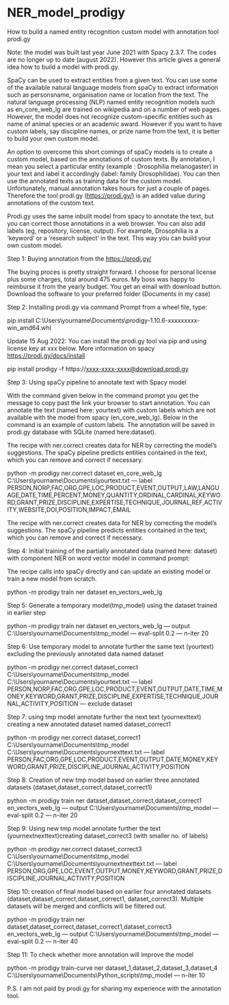 # NER_model_prodigy

How to build a named entity recognition custom model with annotation tool prodi.gy

Note: the model was built last year June 2021 with Spacy 2.3.7. The codes are no longer up to date (august 2022). However this article gives a general idea how to build a model with prodi.gy.

SpaCy can be used to extract entities from a given text. You can use some of the available natural language models from spaCy to extract information such as personsname, organisation name or location from the text. The natural language processing (NLP) named entity recognition models such as en_core_web_lg are trained on wikipedia and on a number of web pages. However, the model does not recognize custom-specific entities such as name of animal species or an academic award. However if you want to have custom labels, say discipline names, or prize name from the text, it is better to build your own custom model.

An option to overcome this short comings of spaCy models is to create a custom model, based on the annotations of custom texts. By annotation, I mean you select a particular entity (example : Drosophilia melanogaster) in your text and label it accordingly (label: family Drosophilidae). You can then use the annotated texts as training data for the custom model. Unfortunately, manual annotation takes hours for just a couple of pages. Therefore the tool prodi.gy (https://prodi.gy/) is an added value during annotations of the custom text.

Prodi.gy uses the same inbuilt model from spacy to annotate the text, but you can correct those annotations in a web browser. You can also add labels (eg, repository, license, output). For example, Drosophilia is a ‘keyword’ or a ‘research subject’ in the text. This way you can build your own custom model.

Step 1: Buying annotation from the https://prodi.gy/

The buying proces is pretty straight forward. I choose for personal license plus some charges, total around 475 euros. My boss was happy to reimburse it from the yearly budget. You get an email with download button. Download the software to your preferred folder (Documents in my case)

Step 2: Installing prodi.gy via command Prompt from a wheel file, type:

pip install C:\Users\yourname\Documents\prodigy-1.10.6-xxxxxxxxx-win_amd64.whl

Update 15 Aug 2022: You can install the prodi.gy tool via pip and using license key at xxx below. More information on spacy https://prodi.gy/docs/install

pip install prodigy -f https://xxxx-xxxx-xxxx@download.prodi.gy

Step 3: Using spaCy pipeline to annotate text with Spacy model

With the command given below in the command prompt you get the message to copy past the link your browser to start annotation. You can annotate the text (named here: yourtext) with custom labels which are not available with the model from spacy (en_core_web_lg). Below in the command is an example of custom labels. The annotation will be saved in prodi.gy database with SQLite (named here:dataset).

The recipe with ner.correct creates data for NER by correcting the model’s suggestions. The spaCy pipeline predicts entities contained in the text, which you can remove and correct if necessary.

python -m prodigy ner.correct dataset en_core_web_lg C:\Users\yourname\Documents\yourtext.txt — label PERSON,NORP,FAC,ORG,GPE,LOC,PRODUCT,EVENT,OUTPUT,LAW,LANGUAGE,DATE,TIME,PERCENT,MONEY,QUANTITY,ORDINAL,CARDINAL,KEYWORD,GRANT,PRIZE,DISCIPLINE,EXPERTISE,TECHNIQUE,JOURNAL,REF,ACTIVITY,WEBSITE,DOI,POSITION,IMPACT,EMAIL

The recipe with ner.correct creates data for NER by correcting the model’s suggestions. The spaCy pipeline predicts entities contained in the text, which you can remove and correct if necessary.

Step 4: Initial training of the partially annotated data (named here: dataset) with component NER on word vector model in command prompt:

The recipe calls into spaCy directly and can update an existing model or train a new model from scratch.

python -m prodigy train ner dataset en_vectors_web_lg

Step 5: Generate a temporary model(tmp_model) using the dataset trained in earlier step

python -m prodigy train ner dataset en_vectors_web_lg — output C:\Users\yourname\Documents\tmp_model — eval-split 0.2 — n-iter 20

Step 6: Use temporary model to annotate further the same text (yourtext) excluding the previously annotated data named dataset

python -m prodigy ner.correct dataset_correct C:\Users\yourname\Documents\tmp_model C:\Users\yourname\Documents\yourtext.txt — label PERSON,NORP,FAC,ORG,GPE,LOC,PRODUCT,EVENT,OUTPUT,DATE,TIME,MONEY,KEYWORD,GRANT,PRIZE,DISCIPLINE,EXPERTISE,TECHNIQUE,JOURNAL,ACTIVITY,POSITION — exclude dataset

Step 7: using tmp model annotate further the next text (yournexttext) creating a new annotated dataset named dataset_correct1

python -m prodigy ner.correct dataset_correct1 C:\Users\yourname\Documents\tmp_model C:\Users\yourname\Documents\yournexttext.txt — label PERSON,FAC,ORG,GPE,LOC,PRODUCT,EVENT,OUTPUT,DATE,MONEY,KEYWORD,GRANT,PRIZE,DISCIPLINE,JOURNAL,ACTIVITY,POSITION

Step 8: Creation of new tmp model based on earlier three annotated datasets (dataset,dataset_correct,dataset_correct1)

python -m prodigy train ner dataset,dataset_correct,dataset_correct1 en_vectors_web_lg — output C:\Users\yourname\Documents\tmp_model — eval-split 0.2 — n-iter 20

Step 9: Using new tmp model annotate further the text (yournextnexttext)creating dataset_correct3 (with smaller no. of labels)

python -m prodigy ner.correct dataset_correct3 C:\Users\yourname\Documents\tmp_model C:\Users\yourname\Documents\yournextnexttext.txt — label PERSON,ORG,GPE,LOC,EVENT,OUTPUT,MONEY,KEYWORD,GRANT,PRIZE,DISCIPLINE,JOURNAL,ACTIVITY,POSITION

Step 10: creation of final model based on earlier four annotated datasets (dataset,dataset_correct,dataset_correct1, dataset_correct3). Multiple datasets will be merged and conflicts will be filtered out.

python -m prodigy train ner dataset,dataset_correct,dataset_correct1,dataset_correct3 en_vectors_web_lg — output C:\Users\yourname\Documents\tmp_model — eval-split 0.2 — n-iter 40

Step 11: To check whether more annotation will improve the model

python -m prodigy train-curve ner dataset_1,dataset_2,dataset_3,dataset_4 C:\Users\yourname\Documents\Python_scripts\tmp_model — n-iter 10

P.S. I am not paid by prodi.gy for sharing my experience with the annotation tool.
